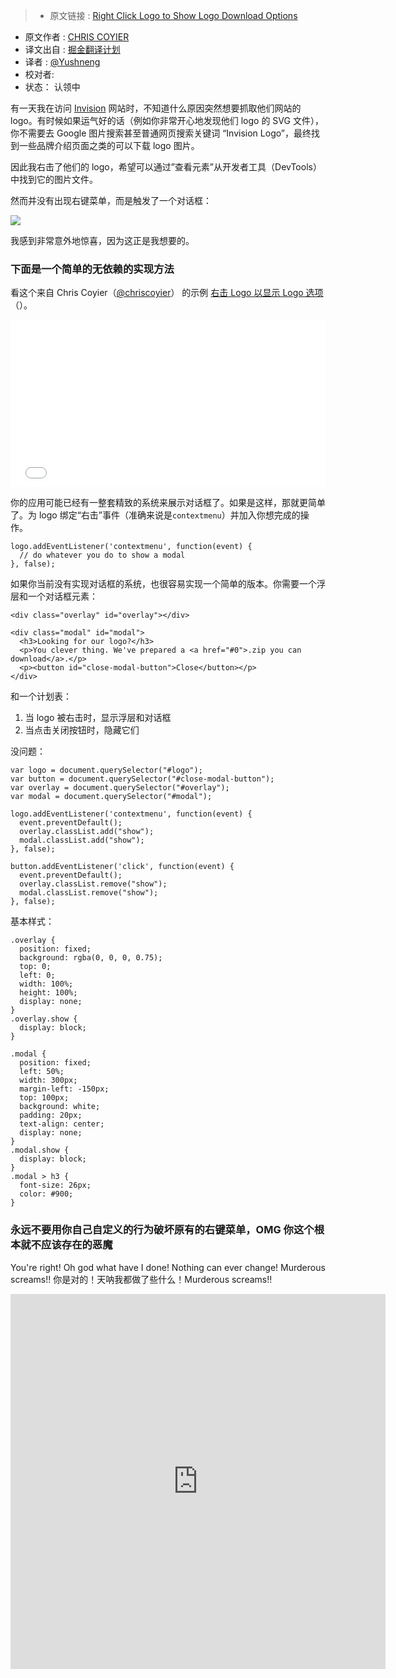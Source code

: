 >* 原文链接 : [Right Click Logo to Show Logo Download Options](https://css-tricks.com/right-click-logo-show-logo-download-options/)
* 原文作者 : [CHRIS COYIER ](https://css-tricks.com/author/chriscoyier/)
* 译文出自 : [掘金翻译计划](https://github.com/xitu/gold-miner)
* 译者 : [@Yushneng](https://github.com/rainyear)
* 校对者:
* 状态： 认领中




有一天我在访问 [Invision](http://www.invisionapp.com/) 网站时，不知道什么原因突然想要抓取他们网站的 logo。有时候如果运气好的话（例如你非常开心地发现他们 logo 的 SVG 文件），你不需要去 Google 图片搜索甚至普通网页搜索关键词 “Invision Logo”，最终找到一些品牌介绍页面之类的可以下载 logo 图片。

因此我右击了他们的 logo，希望可以通过”查看元素”从开发者工具（DevTools）中找到它的图片文件。

然而并没有出现右键菜单，而是触发了一个对话框：


![](https://css-tricks.com/wp-content/uploads/2016/03/show-logo.gif)

我感到非常意外地惊喜，因为这正是我想要的。


### 下面是一个简单的无依赖的实现方法

看这个来自 Chris Coyier（[@chriscoyier](http://codepen.io/chriscoyier)） 的示例 [右击 Logo 以显示 Logo 选项](http://codepen.io/chriscoyier/pen/QNyeVd/)（）。

<iframe height="268" scrolling="no" src="//codepen.io/chriscoyier/embed/QNyeVd/?height=268&amp;theme-id=0&amp;default-tab=result" frameborder="no" allowtransparency="true" allowfullscreen="true" style="width: 100%;">See the Pen &lt;a href="http://codepen.io/chriscoyier/pen/QNyeVd/"&gt;Right Click Logo to Show Logo Options&lt;/a&gt; by Chris Coyier (&lt;a href="http://codepen.io/chriscoyier"&gt;@chriscoyier&lt;/a&gt;) on &lt;a href="http://codepen.io"&gt;CodePen&lt;/a&gt;.</iframe>

你的应用可能已经有一整套精致的系统来展示对话框了。如果是这样，那就更简单了。为 logo 绑定“右击”事件（准确来说是`contextmenu`）并加入你想完成的操作。

    logo.addEventListener('contextmenu', function(event) {
      // do whatever you do to show a modal
    }, false);

如果你当前没有实现对话框的系统，也很容易实现一个简单的版本。你需要一个浮层和一个对话框元素：

    <div class="overlay" id="overlay"></div>

    <div class="modal" id="modal">
      <h3>Looking for our logo?</h3>
      <p>You clever thing. We've prepared a <a href="#0">.zip you can download</a>.</p>
      <p><button id="close-modal-button">Close</button></p>
    </div>

和一个计划表：

1. 当 logo 被右击时，显示浮层和对话框
2. 当点击关闭按钮时，隐藏它们

没问题：

    var logo = document.querySelector("#logo");
    var button = document.querySelector("#close-modal-button");
    var overlay = document.querySelector("#overlay");
    var modal = document.querySelector("#modal");

    logo.addEventListener('contextmenu', function(event) {
      event.preventDefault();
      overlay.classList.add("show");
      modal.classList.add("show");
    }, false);

    button.addEventListener('click', function(event) {
      event.preventDefault();
      overlay.classList.remove("show");
      modal.classList.remove("show");
    }, false);

基本样式：

    .overlay {
      position: fixed;
      background: rgba(0, 0, 0, 0.75);
      top: 0;
      left: 0;
      width: 100%;
      height: 100%;
      display: none;
    }
    .overlay.show {
      display: block;
    }

    .modal {
      position: fixed;
      left: 50%;
      width: 300px;
      margin-left: -150px;
      top: 100px;
      background: white;
      padding: 20px;
      text-align: center;
      display: none;
    }
    .modal.show {
      display: block;
    }
    .modal > h3 {
      font-size: 26px;
      color: #900;
    }

### 永远不要用你自己自定义的行为破坏原有的右键菜单，OMG 你这个根本就不应该存在的恶魔

You're right! Oh god what have I done! Nothing can ever change! Murderous screams!!
你是对的！天呐我都做了些什么！Murderous screams!!

<iframe src="https://vine.co/v/i675aBFnWta/embed/simple" width="600" height="600" frameborder="0"></iframe><script src="https://platform.vine.co/static/scripts/embed.js"></script>
